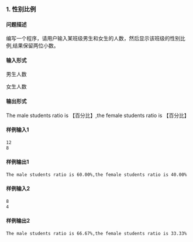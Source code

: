 ### 1. 性别比例

#### 问题描述

编写一个程序，请用户输入某班级男生和女生的人数，然后显示该班级的性别比例,结果保留两位小数。

#### 输入形式

男生人数

女生人数

#### 输出形式

The male students ratio is 【百分比】,the female students ratio is 【百分比】

#### 样例输入1

```bash
12
8
```

#### 样例输出1

```bash
The male students ratio is 60.00%,the female students ratio is 40.00%
```

#### 样例输入2

```bash
8
4
```

#### 样例输出2

```bash
The male students ratio is 66.67%,the female students ratio is 33.33%
```
